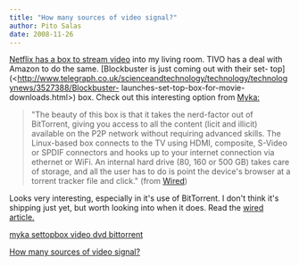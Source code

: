 ```yaml
---
title: "How many sources of video signal?"
author: Pito Salas
date: 2008-11-26
---
```




[Netflix has a box to stream video](<http://www.roku.com/netflixplayer/>) into
my living room. TIVO has a deal with Amazon to do the same. [Blockbuster is
just coming out with their set-
top](<http://www.telegraph.co.uk/scienceandtechnology/technology/technologynews/3527388/Blockbuster-
launches-set-top-box-for-movie-downloads.html>) box. Check out this
interesting option from [Myka:](<http://www.myka.tv/index.html>)

> "The beauty of this box is that it takes the nerd-factor out of BitTorrent,
> giving you access to all the content (licit and illicit) available on the
> P2P network without requiring advanced skills. The Linux-based box connects
> to the TV using HDMI, composite, S-Video or SPDIF connectors and hooks up to
> your internet connection via ethernet or WiFi. An internal hard drive (80,
> 160 or 500 GB) takes care of storage, and all the user has to do is point
> the device's browser at a torrent tracker file and click." (from
> [Wired](<http://blog.wired.com/gadgets/2008/04/myka-one-set-to.html>))

Looks very interesting, especially in it's use of BitTorrent. I don't think
it's shipping just yet, but worth looking into when it does. Read the [wired
article.](<http://blog.wired.com/gadgets/2008/04/myka-one-set-to.html>)

[myka settopbox video dvd
bittorrent](<http://technorati.com/tag/myka%20settopbox%20video%20dvd%20bittorrent>)


[How many sources of video signal?](None)
